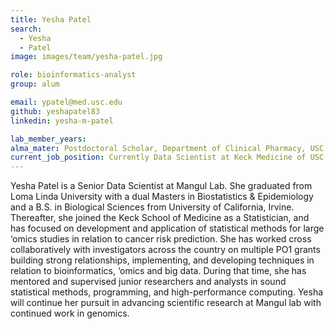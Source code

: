 ```yaml
---
title: Yesha Patel
search:
  - Yesha 
  - Patel
image: images/team/yesha-patel.jpg

role: bioinformatics-analyst
group: alum

email: ypatel@med.usc.edu
github: yeshapatel83
linkedin: yesha-m-patel

lab_member_years: 
alma_mater: Postdoctoral Scholar, Department of Clinical Pharmacy, USC School of Pharmacy
current_job_position: Currently Data Scientist at Keck Medicine of USC
---
```


Yesha Patel is a Senior Data Scientist at Mangul Lab. She graduated from Loma Linda University with a dual Masters in Biostatistics & Epidemiology and a B.S. in Biological Sciences from University of California, Irvine. Thereafter, she joined the Keck School of Medicine as a Statistician, and has focused on development and application of statistical methods for large ‘omics studies in relation to cancer risk prediction. She has worked cross collaboratively with investigators across the country on multiple PO1 grants building strong relationships, implementing, and developing techniques in relation to bioinformatics, ‘omics and big data. During that time, she has mentored and supervised junior researchers and analysts in sound statistical methods, programming, and high-performance computing. Yesha will continue her pursuit in advancing scientific research at Mangul lab with continued work in genomics.

